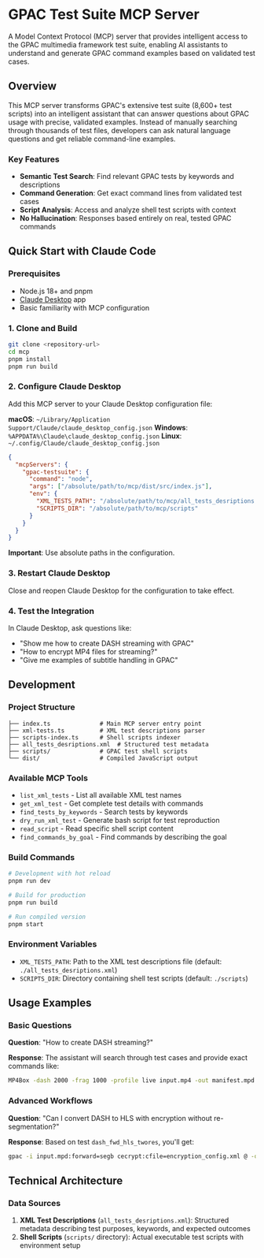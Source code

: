 # GPAC Test Suite MCP Server

A Model Context Protocol (MCP) server that provides intelligent access to the GPAC multimedia framework test suite, enabling AI assistants to understand and generate GPAC command examples based on validated test cases.

## Overview

This MCP server transforms GPAC's extensive test suite (8,600+ test scripts) into an intelligent assistant that can answer questions about GPAC usage with precise, validated examples. Instead of manually searching through thousands of test files, developers can ask natural language questions and get reliable command-line examples.

### Key Features

- **Semantic Test Search**: Find relevant GPAC tests by keywords and descriptions
- **Command Generation**: Get exact command lines from validated test cases
- **Script Analysis**: Access and analyze shell test scripts with context
- **No Hallucination**: Responses based entirely on real, tested GPAC commands

## Quick Start with Claude Code

### Prerequisites

- Node.js 18+ and pnpm
- [Claude Desktop](https://claude.ai/download) app
- Basic familiarity with MCP configuration

### 1. Clone and Build

```bash
git clone <repository-url>
cd mcp
pnpm install
pnpm run build
```

### 2. Configure Claude Desktop

Add this MCP server to your Claude Desktop configuration file:

**macOS**: `~/Library/Application Support/Claude/claude_desktop_config.json`
**Windows**: `%APPDATA%\Claude\claude_desktop_config.json`
**Linux**: `~/.config/Claude/claude_desktop_config.json`

```json
{
  "mcpServers": {
    "gpac-testsuite": {
      "command": "node",
      "args": ["/absolute/path/to/mcp/dist/src/index.js"],
      "env": {
        "XML_TESTS_PATH": "/absolute/path/to/mcp/all_tests_desriptions.xml",
        "SCRIPTS_DIR": "/absolute/path/to/mcp/scripts"
      }
    }
  }
}
```

**Important**: Use absolute paths in the configuration.

### 3. Restart Claude Desktop

Close and reopen Claude Desktop for the configuration to take effect.

### 4. Test the Integration

In Claude Desktop, ask questions like:
- "Show me how to create DASH streaming with GPAC"
- "How to encrypt MP4 files for streaming?"
- "Give me examples of subtitle handling in GPAC"

## Development

### Project Structure

```
├── index.ts              # Main MCP server entry point
├── xml-tests.ts          # XML test descriptions parser
├── scripts-index.ts      # Shell scripts indexer
├── all_tests_desriptions.xml  # Structured test metadata
├── scripts/              # GPAC test shell scripts
└── dist/                 # Compiled JavaScript output
```

### Available MCP Tools

- `list_xml_tests` - List all available XML test names
- `get_xml_test` - Get complete test details with commands
- `find_tests_by_keywords` - Search tests by keywords
- `dry_run_xml_test` - Generate bash script for test reproduction
- `read_script` - Read specific shell script content
- `find_commands_by_goal` - Find commands by describing the goal

### Build Commands

```bash
# Development with hot reload
pnpm run dev

# Build for production
pnpm run build

# Run compiled version
pnpm start
```

### Environment Variables

- `XML_TESTS_PATH`: Path to the XML test descriptions file (default: `./all_tests_desriptions.xml`)
- `SCRIPTS_DIR`: Directory containing shell test scripts (default: `./scripts`)

## Usage Examples

### Basic Questions

**Question**: "How to create DASH streaming?"

**Response**: The assistant will search through test cases and provide exact commands like:
```bash
MP4Box -dash 2000 -frag 1000 -profile live input.mp4 -out manifest.mpd
```

### Advanced Workflows

**Question**: "Can I convert DASH to HLS with encryption without re-segmentation?"

**Response**: Based on test `dash_fwd_hls_twores`, you'll get:
```bash
gpac -i input.mpd:forward=segb cecrypt:cfile=encryption_config.xml @ -o output.m3u8
```

## Technical Architecture

### Data Sources

1. **XML Test Descriptions** (`all_tests_desriptions.xml`): Structured metadata describing test purposes, keywords, and expected outcomes
2. **Shell Scripts** (`scripts/` directory): Actual executable test scripts with environment setup


